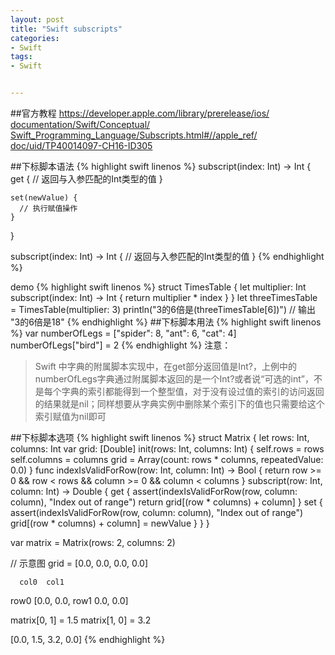 ```yaml
---
layout: post
title: "Swift subscripts"
categories:
- Swift
tags:
- Swift


---
```

##官方教程
[https://developer.apple.com/library/prerelease/ios/  documentation/Swift/Conceptual/  Swift_Programming_Language/Subscripts.html#//apple_ref/  doc/uid/TP40014097-CH16-ID305](https://developer.apple.com/library/prerelease/ios/documentation/Swift/Conceptual/Swift_Programming_Language/Subscripts.html#//apple_ref/doc/uid/TP40014097-CH16-ID305)

##下标脚本语法
{% highlight swift linenos %}
subscript(index: Int) -> Int {
    get {
      // 返回与入参匹配的Int类型的值
    }

    set(newValue) {
      // 执行赋值操作
    }
}

subscript(index: Int) -> Int {
    // 返回与入参匹配的Int类型的值
}
{% endhighlight %}

demo
{% highlight swift linenos %}
struct TimesTable {
    let multiplier: Int
    subscript(index: Int) -> Int {
      return multiplier * index
    }
}
let threeTimesTable = TimesTable(multiplier: 3)
println("3的6倍是\(threeTimesTable[6])")
// 输出 "3的6倍是18"
{% endhighlight %}
##下标脚本用法
{% highlight swift linenos %}
var numberOfLegs = ["spider": 8, "ant": 6, "cat": 4]
numberOfLegs["bird"] = 2
{% endhighlight %}
注意：
>Swift 中字典的附属脚本实现中，在get部分返回值是Int?，上例中的numberOfLegs字典通过附属脚本返回的是一个Int?或者说“可选的int”，不是每个字典的索引都能得到一个整型值，对于没有设过值的索引的访问返回的结果就是nil；同样想要从字典实例中删除某个索引下的值也只需要给这个索引赋值为nil即可

##下标脚本选项
{% highlight swift linenos %}
struct Matrix {
    let rows: Int, columns: Int
    var grid: [Double]
    init(rows: Int, columns: Int) {
      self.rows = rows
      self.columns = columns
      grid = Array(count: rows * columns, repeatedValue: 0.0)
    }
    func indexIsValidForRow(row: Int, column: Int) -> Bool {
        return row >= 0 && row < rows && column >= 0 && column < columns
    }
    subscript(row: Int, column: Int) -> Double {
        get {
            assert(indexIsValidForRow(row, column: column), "Index out of range")
            return grid[(row * columns) + column]
        }
        set {
            assert(indexIsValidForRow(row, column: column), "Index out of range")
            grid[(row * columns) + column] = newValue
        }
    }
}

var matrix = Matrix(rows: 2, columns: 2)

// 示意图
grid = [0.0, 0.0, 0.0, 0.0]

      col0  col1
row0   [0.0,     0.0,
row1    0.0,  0.0]

matrix[0, 1] = 1.5
matrix[1, 0] = 3.2

[0.0, 1.5,
 3.2, 0.0]
{% endhighlight %}